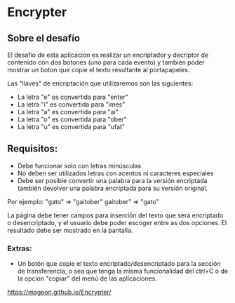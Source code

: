 # Encrypter

## Sobre el desafío

El desafío de esta aplicacion es realizar un encriptador y decriptor de contenido con dos botones (uno para cada evento) y también poder mostrar un boton que copie el texto resultante al portapapeles.

Las "llaves" de encriptación que utilizaremos son las siguientes:

- La letra "e" es convertida para "enter" 
- La letra "i" es convertida para "imes" 
- La letra "a" es convertida para "ai" 
- La letra "o" es convertida para "ober" 
- La letra "u" es convertida para "ufat" 

## Requisitos:
- Debe funcionar solo con letras minúsculas
- No deben ser utilizados letras con acentos ni caracteres especiales
- Debe ser posible convertir una palabra para la versión encriptada también devolver una palabra encriptada para su versión original.

Por ejemplo:
"gato" => "gaitober"
gaitober" => "gato"

La página debe tener campos para inserción del texto que será encriptado o desencriptado, y el usuario debe poder escoger entre as dos opciones.
El resultado debe ser mostrado en la pantalla.

### Extras:
- Un botón que copie el texto encriptado/desencriptado para la sección de transferencia, o sea que tenga la misma funcionalidad del ctrl+C o de la opción "copiar" del menú de las aplicaciones.

https://mageon.github.io/Encrypter/
